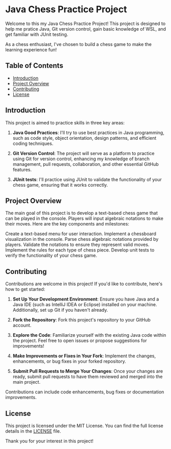 # Java Chess Practice Project

Welcome to this my  Java Chess Practice Project! This project is designed to help me pratice Java, Git version control, gain basic knowledge of WSL, and get familiar with JUnit testing.

As a chess enthusiast, I've chosen to build a chess game to make the learning experience fun!

## Table of Contents

- [Introduction](#introduction)
- [Project Overview](#project-overview)
- [Contributing](#contributing)
- [License](#license)

## Introduction

This project is aimed to practice skills in three key areas:

1. **Java Good Practices**: I'll try to use best practices in Java programming, such as code style, object orientation, design patterns, and efficient coding techniques.

2. **Git Version Control**: The project will serve as a platform to practice using Git for version control, enhancing my knowledge of branch management, pull requests, collaboration, and other essential GitHub features.

3. **JUnit tests**: I'll practice using JUnit to validate the functionality of your chess game, ensuring that it works correctly.

## Project Overview

The main goal of this project is to develop a text-based chess game that can be played in the console. Players will input algebraic notations to make their moves. Here are the key components and milestones:

   Create a text-based menu for user interaction.
   Implement a chessboard visualization in the console.
   Parse chess algebraic notations provided by players.
   Validate the notations to ensure they represent valid moves.
   Implement the rules for each type of chess piece.
   Develop unit tests to verify the functionality of your chess game.

## Contributing

Contributions are welcome in this project! If you'd like to contribute, here's how to get started:

1. **Set Up Your Development Environment**: Ensure you have Java and a Java IDE (such as IntelliJ IDEA or Eclipse) installed on your machine. Additionally, set up Git if you haven't already.

2. **Fork the Repository**: Fork this project's repository to your GitHub account.

3. **Explore the Code**: Familiarize yourself with the existing Java code within the project. Feel free to open issues or propose suggestions for improvements!

4. **Make Improvements or Fixes in Your Fork**: Implement the changes, enhancements, or bug fixes in your forked repository.

5. **Submit Pull Requests to Merge Your Changes**: Once your changes are ready, submit pull requests to have them reviewed and merged into the main project.

Contributions can include code enhancements, bug fixes or documentation improvements.

## License

This project is licensed under the MIT License. You can find the full license details in the [LICENSE](LICENSE) file.


Thank you for your interest in this project!